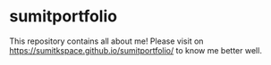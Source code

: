 # sumitportfolio
This repository contains all about me!
Please visit on https://sumitkspace.github.io/sumitportfolio/ to know me better well.
